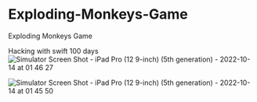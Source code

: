# Exploding-Monkeys-Game
Exploding Monkeys Game

Hacking with swift 100 days
![Simulator Screen Shot - iPad Pro (12 9-inch) (5th generation) - 2022-10-14 at 01 46 27](https://user-images.githubusercontent.com/76595188/195724525-622b60af-4ffe-40df-a53d-dda00a533f59.png)

![Simulator Screen Shot - iPad Pro (12 9-inch) (5th generation) - 2022-10-14 at 01 45 50](https://user-images.githubusercontent.com/76595188/195724760-d557e230-4291-458c-99c6-332e75b0935b.png)
